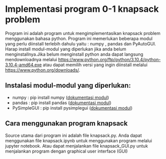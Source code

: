 # Implementasi program 0-1 knapsack problem
Program ini adalah program untuk mengimplementasikan knapsack problem menggunakan bahasa python. Program ini memerlukan beberapa modul yang perlu diinstall terlebih dahulu yaitu : numpy , pandas dan PyAutoGUI. Harap install modul-modul yang diperlukan jika anda belum menginstallnya.Jika belum menginstall python anda dapat langsung mendownloadnya melalui https://www.python.org/ftp/python/3.10.4/python-3.10.4-amd64.exe atau dapat memilih versi yang ingin diinstall melalui https://www.python.org/downloads/.
## Instalasi modul-modul yang diperlukan:
* numpy : pip install numpy ([dokumentasi modul](https://numpy.org/install/))
* pandas : pip install pandas ([dokumentasi modul](https://pandas.pydata.org/docs/getting_started/index.html))
* PySimpleGUI : pip install pysimplegui ([dokumentasi modul](https://pysimplegui.readthedocs.io/en/latest/))
## Cara menggunakan program knapsack
Source utama dari program ini adalah file knapsack.py. Anda dapat menggunakan file knapsack.ipynb untuk menggunakan program melalui jupyter notebook. Atau dapat menjalankan file knapsack_GUI.py untuk menjalankan program dengan graphical user interface (GUI)